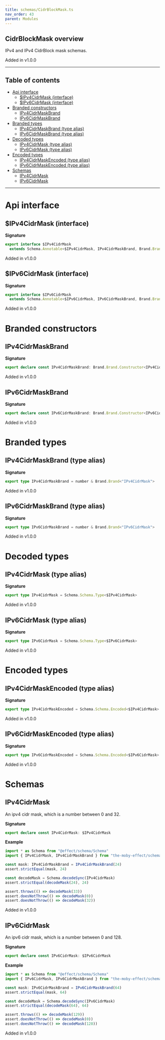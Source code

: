 ```yaml
---
title: schemas/CidrBlockMask.ts
nav_order: 43
parent: Modules
---
```


## CidrBlockMask overview

IPv4 and IPv4 CidrBlock mask schemas.

Added in v1.0.0

---

<h2 class="text-delta">Table of contents</h2>

- [Api interface](#api-interface)
  - [$IPv4CidrMask (interface)](#ipv4cidrmask-interface)
  - [$IPv6CidrMask (interface)](#ipv6cidrmask-interface)
- [Branded constructors](#branded-constructors)
  - [IPv4CidrMaskBrand](#ipv4cidrmaskbrand)
  - [IPv6CidrMaskBrand](#ipv6cidrmaskbrand)
- [Branded types](#branded-types)
  - [IPv4CidrMaskBrand (type alias)](#ipv4cidrmaskbrand-type-alias)
  - [IPv6CidrMaskBrand (type alias)](#ipv6cidrmaskbrand-type-alias)
- [Decoded types](#decoded-types)
  - [IPv4CidrMask (type alias)](#ipv4cidrmask-type-alias)
  - [IPv6CidrMask (type alias)](#ipv6cidrmask-type-alias)
- [Encoded types](#encoded-types)
  - [IPv4CidrMaskEncoded (type alias)](#ipv4cidrmaskencoded-type-alias)
  - [IPv6CidrMaskEncoded (type alias)](#ipv6cidrmaskencoded-type-alias)
- [Schemas](#schemas)
  - [IPv4CidrMask](#ipv4cidrmask)
  - [IPv6CidrMask](#ipv6cidrmask)

---

# Api interface

## $IPv4CidrMask (interface)

**Signature**

```ts
export interface $IPv4CidrMask
  extends Schema.Annotable<$IPv4CidrMask, IPv4CidrMaskBrand, Brand.Brand.Unbranded<IPv4CidrMaskBrand>, never> {}
```

Added in v1.0.0

## $IPv6CidrMask (interface)

**Signature**

```ts
export interface $IPv6CidrMask
  extends Schema.Annotable<$IPv6CidrMask, IPv6CidrMaskBrand, Brand.Brand.Unbranded<IPv6CidrMaskBrand>, never> {}
```

Added in v1.0.0

# Branded constructors

## IPv4CidrMaskBrand

**Signature**

```ts
export declare const IPv4CidrMaskBrand: Brand.Brand.Constructor<IPv4CidrMaskBrand>
```

Added in v1.0.0

## IPv6CidrMaskBrand

**Signature**

```ts
export declare const IPv6CidrMaskBrand: Brand.Brand.Constructor<IPv6CidrMaskBrand>
```

Added in v1.0.0

# Branded types

## IPv4CidrMaskBrand (type alias)

**Signature**

```ts
export type IPv4CidrMaskBrand = number & Brand.Brand<"IPv4CidrMask">
```

Added in v1.0.0

## IPv6CidrMaskBrand (type alias)

**Signature**

```ts
export type IPv6CidrMaskBrand = number & Brand.Brand<"IPv6CidrMask">
```

Added in v1.0.0

# Decoded types

## IPv4CidrMask (type alias)

**Signature**

```ts
export type IPv4CidrMask = Schema.Schema.Type<$IPv4CidrMask>
```

Added in v1.0.0

## IPv6CidrMask (type alias)

**Signature**

```ts
export type IPv6CidrMask = Schema.Schema.Type<$IPv6CidrMask>
```

Added in v1.0.0

# Encoded types

## IPv4CidrMaskEncoded (type alias)

**Signature**

```ts
export type IPv4CidrMaskEncoded = Schema.Schema.Encoded<$IPv4CidrMask>
```

Added in v1.0.0

## IPv6CidrMaskEncoded (type alias)

**Signature**

```ts
export type IPv6CidrMaskEncoded = Schema.Schema.Encoded<$IPv6CidrMask>
```

Added in v1.0.0

# Schemas

## IPv4CidrMask

An ipv4 cidr mask, which is a number between 0 and 32.

**Signature**

```ts
export declare const IPv4CidrMask: $IPv4CidrMask
```

**Example**

```ts
import * as Schema from "@effect/schema/Schema"
import { IPv4CidrMask, IPv4CidrMaskBrand } from "the-moby-effect/schemas/CidrBlockMask.js"

const mask: IPv4CidrMaskBrand = IPv4CidrMaskBrand(24)
assert.strictEqual(mask, 24)

const decodeMask = Schema.decodeSync(IPv4CidrMask)
assert.strictEqual(decodeMask(24), 24)

assert.throws(() => decodeMask(33))
assert.doesNotThrow(() => decodeMask(0))
assert.doesNotThrow(() => decodeMask(32))
```

Added in v1.0.0

## IPv6CidrMask

An ipv6 cidr mask, which is a number between 0 and 128.

**Signature**

```ts
export declare const IPv6CidrMask: $IPv6CidrMask
```

**Example**

```ts
import * as Schema from "@effect/schema/Schema"
import { IPv6CidrMask, IPv6CidrMaskBrand } from "the-moby-effect/schemas/CidrBlockMask.js"

const mask: IPv6CidrMaskBrand = IPv6CidrMaskBrand(64)
assert.strictEqual(mask, 64)

const decodeMask = Schema.decodeSync(IPv6CidrMask)
assert.strictEqual(decodeMask(64), 64)

assert.throws(() => decodeMask(129))
assert.doesNotThrow(() => decodeMask(0))
assert.doesNotThrow(() => decodeMask(128))
```

Added in v1.0.0
